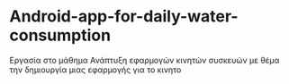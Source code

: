 # Android-app-for-daily-water-consumption
Εργασία στο μάθημα Ανάπτυξη εφαρμογών κινητών συσκευών  με θέμα την δημιουργία μιας εφαρμογής για το κινητο
